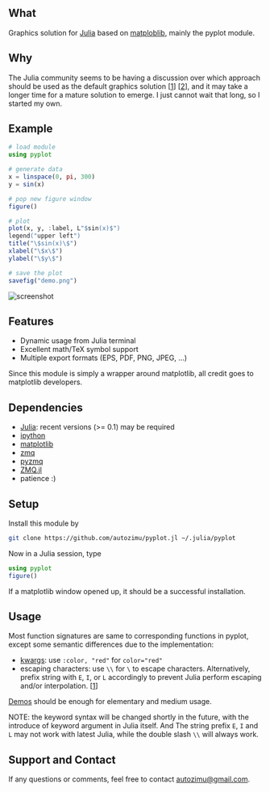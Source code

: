 ## What

Graphics solution for [Julia][] based on [matploblib][], mainly the pyplot
module.


## Why

The Julia community seems to be having a discussion over which approach
should be used as the default graphics solution [[1][graphics-wiki]]
[[2][graphics-gg]], and it may take a longer time for a mature solution to
emerge. I just cannot wait that long, so I started my own.

[graphics-wiki]: https://github.com/JuliaLang/julia/wiki/Graphics
[graphics-gg]: https://groups.google.com/forum/?fromgroups=#!searchin/julia-dev/plot$20interface/julia-dev/Mi44lkCusCw/u3B3KZx0BO0J

## Example

```julia
# load module
using pyplot

# generate data
x = linspace(0, pi, 300)
y = sin(x)

# pop new figure window
figure()

# plot
plot(x, y, :label, L"$sin(x)$")
legend("upper left")
title("\$sin(x)\$")
xlabel("\$x\$")
ylabel("\$y\$")

# save the plot
savefig("demo.png")
```

![screenshot](https://github.com/autozimu/pyplot.jl/raw/master/demo/demo.png)


## Features

* Dynamic usage from Julia terminal
* Excellent math/TeX symbol support
* Multiple export formats (EPS, PDF, PNG, JPEG, ...)

Since this module is simply a wrapper around matplotlib, all credit goes
to matplotlib developers.

## Dependencies

- [Julia](https://github.com/JuliaLang/julia): recent versions (>= 0.1)
  may be required
- [ipython](http://ipython.org/)
- [matplotlib](http://matplotlib.org/)
- [zmq](http://www.zeromq.org/)
- [pyzmq](http://www.zeromq.org/bindings:python)
- [ZMQ.jl](https://github.com/aviks/ZMQ.jl)
- patience :)

## Setup

Install this module by

```bash
git clone https://github.com/autozimu/pyplot.jl ~/.julia/pyplot
```

Now in a Julia session, type

```julia
using pyplot
figure()
```

If a matplotlib window opened up, it should be a successful installation.

## Usage

Most function signatures are same to corresponding functions in pyplot,
except some semantic differences due to the implementation:

* [kwargs][]: use `:color, "red"` for `color="red"`
* escaping characters: use `\\` for `\` to escape characters.
  Alternatively, prefix string with `E`, `I`, or `L` accordingly to
  prevent Julia perform escaping and/or interpolation.
  [[1][Julia_non_standard_string]]

[Demos][demo] should be enough for elementary and medium usage.

[kwargs]: http://rosettacode.org/wiki/Named_parameters
[demo]: https://github.com/autozimu/pyplot.jl/tree/master/demo
[Julia_non_standard_string]: http://docs.julialang.org/en/latest/manual/strings/#non-standard-string-literals

NOTE: the keyword syntax will be changed shortly in the future, with the
introduce of keyword argument in Julia itself. And The string prefix
`E`, `I` and `L` may not work with latest Julia, while the double slash
`\\` will always work.

## Support and Contact

If any questions or comments, feel free to contact <autozimu@gmail.com>.

[Julia]: http://julialang.org/ "The Julia Language"
[matploblib]: http://matplotlib.org/ "matplotlib"
